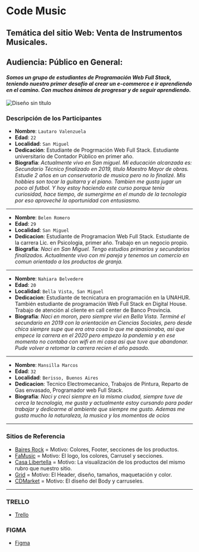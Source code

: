 # Code Music

## Temática del sitio Web: Venta de Instrumentos Musicales.
## Audiencia: Público en General:

#### *Somos un grupo de estudiantes de Programación Web Full Stack, teniendo nuestro primer desafío al crear un e-commerce e ir aprendiendo en el camino. Con muchos ánimos de progresar y de seguir aprendiendo.*

![Diseño sin título](https://user-images.githubusercontent.com/106128572/179658494-a3c542c4-30f9-44c5-9570-2883ba74f688.gif)


### Descripción de los Participantes 

- **Nombre**: `Lautaro Valenzuela`
- **Edad**: `22`
- **Localidad**: `San Miguel`
- **Dedicación**: Estudiante de Progrmación Web Full Stack. Estudiante universitario de Contador Público en primer año.
- **Biografia**: *Actualmente vivo en San miguel. Mi educación alcanzada es: Secundario Técnico finalizado en 2019, titulo Maestro Mayor de obras. Estudie 2 años en un conservatorio de musica pero no lo finalizé. Mis hobbies son tocar la guitarra y el piano. Tambien me gusta jugar un poco al futbol.
Y hoy estoy haciendo este curso porque tenía curiosidad, hace tiempo, de sumergirme en el mundo de la tecnología por eso aproveché la oportunidad con entusiasmo.*

___

- **Nombre**: `Belen Romero`
- **Edad**: `29`
- **Localidad**: `San Miguel`
- **Dedicacion**: Estudiante de Programacion Web Full Stack. Estudiante de la carrera Lic. en Psicologia, primer año. Trabajo en un negocio propio.
- **Biografia**: *Naci en San Miguel. Tengo estudios primarios y secundarios finalizados. Actualmente vivo con mi pareja y tenemos un comercio en comun orientado a los productos de granja.*

___

- **Nombre**: `Nahiara Belvedere`
- **Edad**: `20`
- **Localidad**: `Bella Vista, San Miguel`
- **Dedicacion**: Estudiante de tecnicatura en programación en la UNAHUR. También estudiante de programación Web Full Stack en Digital House. Trabajo de atención al cliente en call center de Banco Provincia.
- **Biografia**: *Naci en moron, pero siempre vivi en Bella Vista. Terminé el secundario en 2019 con la orientación en Ciencias Sociales, pero desde chica siempre supe que era otra cosa lo que me apasionaba, asi que empece la carrera en el 2020 pero empezo la pandemia y en ese momento no contaba con wifi en mi casa asi que tuve que abandonar. Pude volver a retomar la carrera recien el año pasado.*

___

- **Nombre**: `Mansilla Marcos`
- **Edad**: `32`
- **Localidad**: `Berisso, Buenos Aires`
- **Dedicacion**: Tecnico Electromecanico, Trabajos de Pintura, Reparto de Gas envasado, Programador web Full Stack.
- **Biografia**: *Naci y creci siempre en la misma ciudad, siempre tuve de cerca la tecnologia, me gusta y actualmente estoy cursando para poder trabajar y dedicarme al ambiente que siempre me gusto. Ademas me gusta mucho la naturaleza, la musica y los momentos de ocios*

___

### Sitios de Referencia

-  <a href="https://www.baires.rocks/"> Baires Rock</a> = Motivo: Colores, Footer, secciones de los productos.
-  <a href="https://www.famusic.com.ar/" target="_blank"> FaMusic</a> = Motivo: El logo, los colores, Carrusel y secciones.
-  <a href="https://www.casalibertella.com/" target="_blank"> Casa Libertella</a> = Motivo: La visualización de los productos del mismo rubro que nuestro sitio.
-  <a href="https://www.grid.com.ar/" target="_blank"> Grid</a> = Motivo: El Header, diseño, tamaños, maquetación y color.
-  <a href="https://www.cdmarket.com.ar/" target="_blank"> CDMarket</a> = Motivo: El diseño del Body y carruseles.

___

### TRELLO

-  <a href="https://trello.com/invite/b/IugzWu9B/24dbea82b67dcc6688b52107fffb9708/proyecto-integrador" target="_blank"> Trello</a>

### FIGMA 

- <a href="https://www.figma.com/file/I5e7w7A5tfnc3DbIbWO7Ud/CodeMusic?node-id=297%3A919"> Figma</a>

















